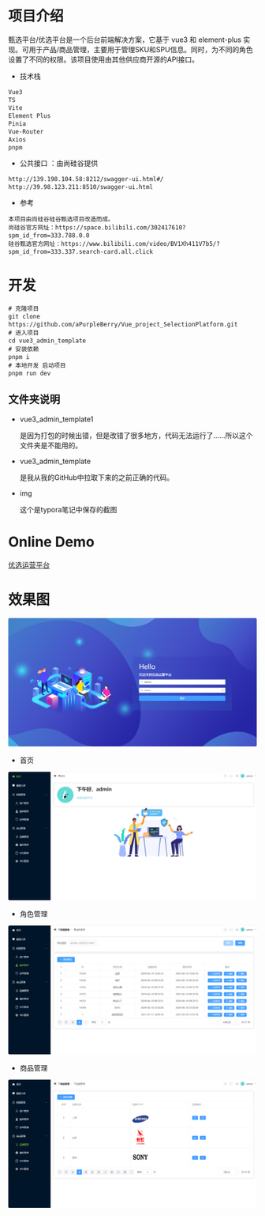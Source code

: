 # 项目介绍

甄选平台/优选平台是一个后台前端解决方案，它基于 vue3 和 element-plus 实现。可用于产品/商品管理，主要用于管理SKU和SPU信息。同时，为不同的角色设置了不同的权限。该项目使用由其他供应商开源的API接口。

- 技术栈

```
Vue3
TS
Vite
Element Plus
Pinia
Vue-Router
Axios
pnpm
```

- 公共接口 ：由尚硅谷提供

```
http://139.198.104.58:8212/swagger-ui.html#/
http://39.98.123.211:8510/swagger-ui.html
```

- 参考

```
本项目由尚硅谷硅谷甄选项目改造而成。
尚硅谷官方网址：https://space.bilibili.com/302417610?spm_id_from=333.788.0.0
硅谷甄选官方网址：https://www.bilibili.com/video/BV1Xh411V7b5/?spm_id_from=333.337.search-card.all.click
```



# 开发

```
# 克隆项目
git clone https://github.com/aPurpleBerry/Vue_project_SelectionPlatform.git
# 进入项目
cd vue3_admin_template
# 安装依赖
pnpm i
# 本地开发 启动项目
pnpm run dev
```

## 文件夹说明

- vue3_admin_template1

  是因为打包的时候出错，但是改错了很多地方，代码无法运行了……所以这个文件夹是不能用的。

- vue3_admin_template

  是我从我的GitHub中拉取下来的之前正确的代码。

- img

  这个是typora笔记中保存的截图

# Online Demo

[优选运营平台](http://www.apurpleberry.cn:82/#/login?redirect=/home)

# 效果图

![image-20240620154728688](img/image-20240620154728688.png)

- 首页

![image-20240620154751390](img/image-20240620154751390.png)

- 角色管理

![image-20240620154856444](img/image-20240620154856444.png)

- 商品管理

![image-20240620154838277](img/image-20240620154838277.png)